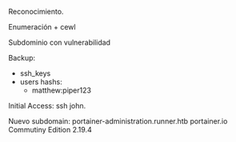 
Reconocimiento.

Enumeración + cewl

Subdominio con vulnerabilidad

Backup:
- ssh_keys
- users hashs:
	- matthew:piper123

Initial Access:
ssh  john.

Nuevo subdomain: portainer-administration.runner.htb
portainer.io Commutiny Edition 2.19.4